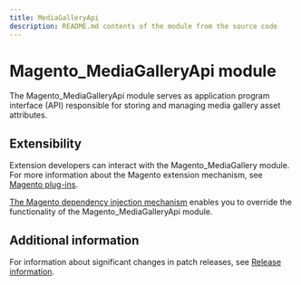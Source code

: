 ```yaml
---
title: MediaGalleryApi
description: README.md contents of the module from the source code
---
```


# Magento_MediaGalleryApi module

The Magento_MediaGalleryApi module serves as application program interface (API) responsible for storing and managing media gallery asset attributes.

## Extensibility

Extension developers can interact with the Magento_MediaGallery module. For more information about the Magento extension mechanism, see [Magento plug-ins](https://devdocs.magento.com/guides/v2.4/extension-dev-guide/plugins.html).

[The Magento dependency injection mechanism](https://devdocs.magento.com/guides/v2.4/extension-dev-guide/depend-inj.html) enables you to override the functionality of the Magento_MediaGalleryApi module.

## Additional information

For information about significant changes in patch releases, see [Release information](https://devdocs.magento.com/guides/v2.4/release-notes/bk-release-notes.html).
